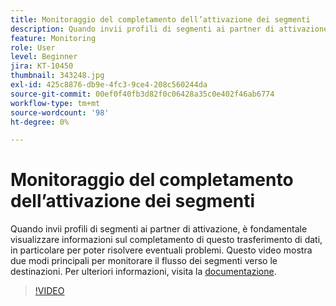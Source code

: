 ```yaml
---
title: Monitoraggio del completamento dell’attivazione dei segmenti
description: Quando invii profili di segmenti ai partner di attivazione, è fondamentale visualizzare informazioni sul completamento di questo trasferimento di dati, in particolare y... (Le descrizioni devono essere comprese tra 60 e 160 caratteri)
feature: Monitoring
role: User
level: Beginner
jira: KT-10450
thumbnail: 343248.jpg
exl-id: 425c8876-db9e-4fc3-9ce4-208c560244da
source-git-commit: 00ef0f40fb3d82f0c06428a35c0e402f46ab6774
workflow-type: tm+mt
source-wordcount: '98'
ht-degree: 0%

---
```


# Monitoraggio del completamento dell’attivazione dei segmenti

Quando invii profili di segmenti ai partner di attivazione, è fondamentale visualizzare informazioni sul completamento di questo trasferimento di dati, in particolare per poter risolvere eventuali problemi. Questo video mostra due modi principali per monitorare il flusso dei segmenti verso le destinazioni. Per ulteriori informazioni, visita la [documentazione](https://experienceleague.adobe.com/docs/experience-platform/dataflows/ui/monitor-segments.html?lang=en).

>[!VIDEO](https://video.tv.adobe.com/v/343248/?learn=on)

